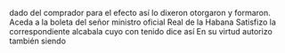 dado del comprador para el efecto así lo dixeron otorgaron y formaron. Aceda a la boleta del señor ministro oficial Real de la Habana Satisfizo la correspondiente alcabala cuyo con tenido dice así En su virtud autorizo también siendo